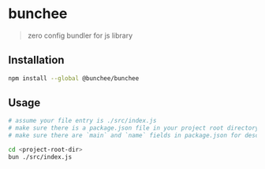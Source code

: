 # bunchee
> zero config bundler for js library

## Installation

```sh
npm install --global @bunchee/bunchee
```

## Usage

```sh
# assume your file entry is ./src/index.js
# make sure there is a package.json file in your project root directory
# make sure there are `main` and `name` fields in package.json for description

cd <project-root-dir>
bun ./src/index.js
```
